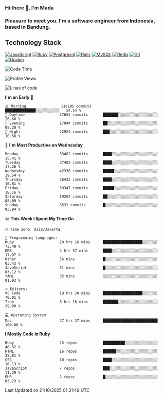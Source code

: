### Hi there 👋, I'm Mada
### Pleasure to meet you. I'm a software engineer from Indonesia, based in Bandung.

## Technology Stack

[![JavaScript](https://img.shields.io/badge/-JavaScript-%23F7DF1C?style=flat-square&logo=javascript&logoColor=000000&labelColor=%23F7DF1C&color=%23FFCE5A)](https://www.javascript.com/)
[![Ruby](https://img.shields.io/badge/Ruby-CC342D?style=flat-square&logo=ruby&logoColor=white)](https://www.ruby-lang.org/en/)
[![Postgresql](https://img.shields.io/badge/PostgreSQL-316192?style=flat-square&logo=postgresql&logoColor=ffffff)](https://www.postgresql.org/)
[![Rails](https://img.shields.io/badge/Ruby_on_Rails-CC0000?style=flat-square&logo=ruby-on-rails&logoColor=white)](https://rubyonrails.org/)
[![MySQL](https://img.shields.io/badge/-MySQL-4479A1?style=flat-square&logo=MySQL&logoColor=ffffff)](https://www.mysql.com/)
[![Redis](https://img.shields.io/badge/-Redis-DC382D?style=flat-square&logo=Redis&logoColor=ffffff)](https://redis.io/)
[![Git](https://img.shields.io/badge/-Git-%23F05032?style=flat-square&logo=git&logoColor=%23ffffff)](https://git-scm.com/)
[![Docker](https://img.shields.io/badge/-Docker-2496ED?style=flat-square&logo=docker&logoColor=ffffff)](https://www.docker.com/)
<!--
**madaarya/madaarya** is a ✨ _special_ ✨ repository because its `README.md` (this file) appears on your GitHub profile.

Here are some ideas to get you started:

- 🔭 I’m currently working on ...
- 🌱 I’m currently learning ...
- 👯 I’m looking to collaborate on ...
- 🤔 I’m looking for help with ...
- 💬 Ask me about ...
- 📫 How to reach me: ...
- 😄 Pronouns: ...
- ⚡ Fun fact: ...
-->
<!--START_SECTION:waka-->
![Code Time](http://img.shields.io/badge/Code%20Time-7%2C838%20hrs%2020%20mins-blue)

![Profile Views](http://img.shields.io/badge/Profile%20Views-0-blue)

![Lines of code](https://img.shields.io/badge/From%20Hello%20World%20I%27ve%20Written-55.2%20million%20lines%20of%20code-blue)

**I'm an Early 🐤** 

```text
🌞 Morning                118195 commits      ██████████████░░░░░░░░░░░   54.54 % 
🌆 Daytime                57653 commits       ███████░░░░░░░░░░░░░░░░░░   26.60 % 
🌃 Evening                17944 commits       ██░░░░░░░░░░░░░░░░░░░░░░░   08.28 % 
🌙 Night                  22924 commits       ███░░░░░░░░░░░░░░░░░░░░░░   10.58 % 
```
📅 **I'm Most Productive on Wednesday** 

```text
Monday                   33402 commits       ████░░░░░░░░░░░░░░░░░░░░░   15.41 % 
Tuesday                  37402 commits       ████░░░░░░░░░░░░░░░░░░░░░   17.26 % 
Wednesday                42336 commits       █████░░░░░░░░░░░░░░░░░░░░   19.54 % 
Thursday                 36432 commits       ████░░░░░░░░░░░░░░░░░░░░░   16.81 % 
Friday                   39347 commits       █████░░░░░░░░░░░░░░░░░░░░   18.16 % 
Saturday                 19265 commits       ██░░░░░░░░░░░░░░░░░░░░░░░   08.89 % 
Sunday                   8532 commits        █░░░░░░░░░░░░░░░░░░░░░░░░   03.94 % 
```


📊 **This Week I Spent My Time On** 

```text
🕑︎ Time Zone: Asia/Jakarta

💬 Programming Languages: 
Ruby                     20 hrs 16 mins      ██████████████████░░░░░░░   73.40 % 
ERB                      4 hrs 57 mins       ████░░░░░░░░░░░░░░░░░░░░░   17.97 % 
Other                    56 mins             █░░░░░░░░░░░░░░░░░░░░░░░░   03.43 % 
JavaScript               51 mins             █░░░░░░░░░░░░░░░░░░░░░░░░   03.12 % 
YAML                     32 mins             ░░░░░░░░░░░░░░░░░░░░░░░░░   01.93 % 

🔥 Editors: 
VS Code                  19 hrs 20 mins      ██████████████████░░░░░░░   70.01 % 
Trae                     8 hrs 16 mins       ███████░░░░░░░░░░░░░░░░░░   29.99 % 

💻 Operating System: 
Mac                      27 hrs 37 mins      █████████████████████████   100.00 % 
```

**I Mostly Code in Ruby** 

```text
Ruby                     25 repos            ██████████░░░░░░░░░░░░░░░   40.32 % 
HTML                     16 repos            ██████░░░░░░░░░░░░░░░░░░░   25.81 % 
CSS                      10 repos            ████░░░░░░░░░░░░░░░░░░░░░   16.13 % 
JavaScript               7 repos             ███░░░░░░░░░░░░░░░░░░░░░░   11.29 % 
PHP                      2 repos             █░░░░░░░░░░░░░░░░░░░░░░░░   03.23 % 
```




 Last Updated on 21/10/2025 01:31:49 UTC
<!--END_SECTION:waka-->
